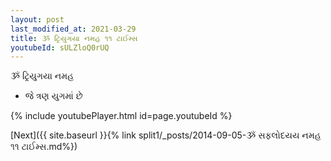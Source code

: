 ```yaml
---
layout: post
last_modified_at: 2021-03-29
title: ૐ ટ્રિયુગયા નમહ ૧૧ ટાઈમ્સ
youtubeId: sULZloQ0rUQ
---
```

 
 
 ૐ ટ્રિયુગયા નમહ  
 
 -  જે ત્રણ યુગમાં છે 
 
  
 
  
 
 
 
 
 
 


{% include youtubePlayer.html id=page.youtubeId %}
 
[Next]({{ site.baseurl }}{% link  split1/_posts/2014-09-05-ૐ સફલોદયય નમહ ૧૧ ટાઈમ્સ.md%})
 
